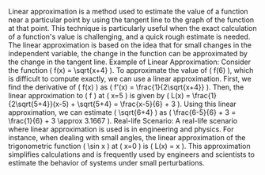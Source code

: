 Linear approximation is a method used to estimate the value of a function near a particular point by using the tangent line to the graph of the function at that point. This technique is particularly useful when the exact calculation of a function's value is challenging, and a quick rough estimate is needed. The linear approximation is based on the idea that for small changes in the independent variable, the change in the function can be approximated by the change in the tangent line.
Example of Linear Approximation:
Consider the function \( f(x) = \sqrt{x+4} \). To approximate the value of \( f(6) \), which is difficult to compute exactly, we can use a linear approximation. First, we find the derivative of \( f(x) \) as \( f'(x) = \frac{1}{2\sqrt{x+4}} \). Then, the linear approximation to \( f \) at \( x=5 \) is given by \( L(x) = \frac{1}{2\sqrt{5+4}}(x-5) + \sqrt{5+4} = \frac{x-5}{6} + 3 \). Using this linear approximation, we can estimate \( \sqrt{6+4} \) as \( \frac{6-5}{6} + 3 = \frac{1}{6} + 3 \approx 3.1667 \).
Real-life Scenario:
A real-life scenario where linear approximation is used is in engineering and physics. For instance, when dealing with small angles, the linear approximation of the trigonometric function \( \sin x \) at \( x=0 \) is \( L(x) = x \). This approximation simplifies calculations and is frequently used by engineers and scientists to estimate the behavior of systems under small perturbations.

